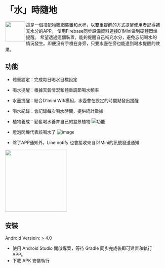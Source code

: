 # 「水」時隨地

<img width="64" src="https://user-images.githubusercontent.com/86880683/226264916-11af814a-45a4-459a-ab37-96eeef542947.png" align="left" />

這是一個搭配物聯網裝置和水杯，以雙重提醒的方式提醒使用者記得補充水分的APP。
使用Firebase同步設備資料連接D1Mini做到硬體閃爍提醒。
希望透過這個裝置，能夠提醒自己補充水分，避免忘記喝水的情況發生。即便沒有手機在身旁，只要水壺在旁也能達到喝水提醒的效果。
## 功能
- 體重設定：完成每日喝水目標設定
- 喝水提醒：根據天氣情況和體重調節喝水頻率
- 水壺提醒：結合D1mini Wifi模組，水壺會在設定的時間點發出提醒
- 喝水紀錄：會記錄每次喝水時間，提供統計數據
- 植物養成：勤奮喝水養育自己的盆景植物
![功能](https://user-images.githubusercontent.com/86880683/226267812-a81b9467-9a5a-4690-9ad0-f690498e041f.jpg)


- 燈泡閃爍代表該喝水了
![image](https://user-images.githubusercontent.com/86880683/226261466-f0a66dd4-5d26-45ba-b602-c157ea901391.png)
- 除了APP通知外，Line notify 也會接收來自D1Mini的訊號發送通知
<img src="https://user-images.githubusercontent.com/86880683/226262587-00f1fe50-0525-4d00-aa23-94a90d53fdf1.jpg" width="200" >


## 安裝
Android Versioin: > 4.0
- 使用 Android Studio 開啟專案，等待 Gradle 同步完成後即可建置和執行 APP。
- 下載 APK 安裝執行
